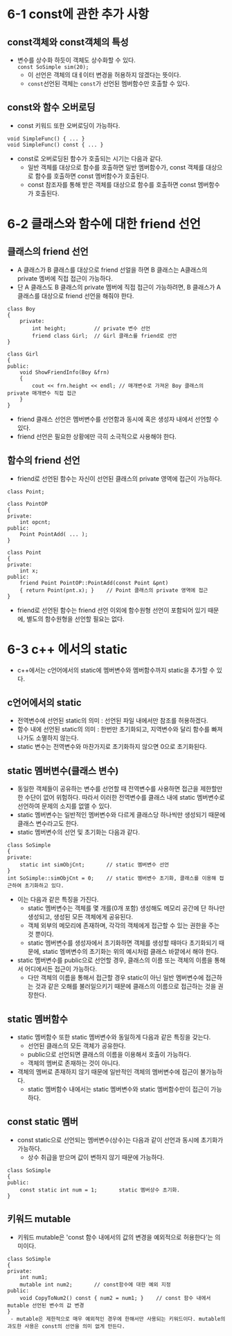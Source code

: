 # 6-1 const에 관한 추가 사항

## const객체와 const객체의 특성
 - 변수를 상수화 하듯이 객체도 상수화할 수 있다.  
 `const SoSimple sim(20);`
   - 이 선언은 객체의 대ㅔ이터 변경을 허용하지 않겠다는 뜻이다.
   - `const`선언된 객체는 `const`가 선언된 멤버함수만 호출할 수 있다.

## const와 함수 오버로딩
 - const 키워드 또한 오버로딩이 가능하다.
```
void SimpleFunc() { ... }
void SimpleFunc() const { ... }
```
 - const로 오버로딩된 함수가 호출되는 시기는 다음과 같다.
   - 일반 객체를 대상으로 함수를 호출하면 일반 멤버함수가, const 객체를 대상으로 함수를 호출하면 const 멤버함수가 호출된다.
   - const 참조자를 통해 받은 객체를 대상으로 함수를 호출하면 const 멤버함수가 호출된다.


# 6-2 클래스와 함수에 대한 friend 선언

## 클래스의 friend 선언
 - A 클래스가 B 클래스를 대상으로 friend 선얼을 하면 B 클래스는 A클래스의 private 멤버에 직접 접근이 가능하다.
 - 단 A 클래스도 B 클래스의 private 멤버에 직접 접근이 가능하려면, B 클래스가 A 클래스를 대상으로 friend 선언을 해줘야 한다.
```
class Boy
{
    private:
        int height;         // private 변수 선언
        friend class Girl;  // Girl 클래스를 friend로 선언
}

class Girl
{
public:
    void ShowFriendInfo(Boy &frn)
    {
        cout << frn.height << endl; // 매개변수로 가져온 Boy 클래스의 private 매개변수 직접 접근
    }
}
```
 - friend 클래스 선언은 멤버변수를 선언함과 동시에 혹은 생성자 내에서 선언할 수 있다.
 - friend 선언은 필요한 상황에만 극히 소극적으로 사용해야 한다.

## 함수의 friend 선언
 - friend로 선언된 함수는 자신이 선언된 클래스의 private 영역에 접근이 가능하다.
```
class Point;

class PointOP
{
private:
    int opcnt;
public:
    Point PointAdd( ... );
}

class Point
{
private:
    int x;
public:
    friend Point PointOP::PointAdd(const Point &pnt)
    { return Point(pnt.x); }    // Point 클래스의 private 영역에 접근        
}

```
 - friend로 선언된 함수는 friend 선언 이외에 함수원형 선언이 포함되어 있기 때문에, 별도의 함수원형을 선언할 필요는 없다.


# 6-3 c++ 에서의 static
 - c++에서는 c언어에서의 static에 멤버변수와 멤버함수까지 static을 추가할 수 있다.

## c언어에서의 static
 - 전역변수에 선언된 static의 의미 : 선언된 파일 내에서만 참조를 허용하겠다.
 - 함수 내에 선언된 static의 의미 : 한번만 초기화되고, 지역변수와 달리 함수를 빠져나가도 소멸하지 않는다.
 - static 변수는 전역변수와 마찬가지로 초기화하지 않으면 0으로 초기화된다.

## static 멤버변수(클래스 변수)
 - 동일한 객체들이 공유하는 변수를 선언할 때 전역변수를 사용하면 접근을 제한할만한 수단이 없어 위험하다. 따라서 이러한 전역변수를 클래스 내에 static 멤버변수로 선언하여 문제의 소지를 없앨 수 있다.
 - static 멤버변수는 일반적인 멤버변수와 다르게 클래스당 하나씩만 생성되기 때문에 클래스 변수라고도 한다.
 - static 멤버변수의 선언 및 초기화는 다음과 같다.
```
class SoSimple
{
private:
    static int simObjCnt;       // static 멤버변수 선언
}
int SoSimple::simObjCnt = 0;    // static 멤버변수 초기화, 클래스를 이용해 접근하여 초기화하고 있다.
```
 - 이는 다음과 같은 특징을 가진다.
   - static 멤버변수는 객체를 몇 개를(0개 포함) 생성해도 메모리 공간에 단 하나만 생성되고, 생성된 모든 객체에게 공유된다.
   - 객체 외부의 메모리에 존재하며, 각각의 객체에게 접근할 수 있는 권한을 주는 것 뿐이다.
   - static 멤버변수를 생성자에서 초기화하면 객체를 생성할 때마다 초기화되기 때문에, static 멤버변수의 초기화는 위의 예시처럼 클래스 바깥에서 해야 한다.
 - static 멤버변수를 public으로 선언할 경우, 클래스의 이름 또는 객체의 이름을 통해서 어디에서든 접근이 가능하다.
   - 다만 객체의 이름을 통해서 접근할 경우 static이 아닌 일반 멤버변수에 접근하는 것과 같은 오해를 불러일으키기 때문에 클래스의 이름으로 접근하는 것을 권장한다.

## static 멤버함수
 - static 멤버함수 또한 static 멤버변수와 동일하게 다음과 같은 특징을 갖는다.
   - 선언된 클래스의 모든 객체가 공유한다.
   - public으로 선언되면 클래스의 이름을 이용해서 호출이 가능하다.
   - 객체의 멤버로 존재하는 것이 아니다.
 - 객체의 멤버로 존재하지 않기 때문에 일반적인 객체의 멤버변수에 접근이 불가능하다.
   - static 멤버함수 내에서는 static 멤버변수와 static 멤버함수만이 접근이 가능하다.

## const static 멤버
 - const static으로 선언되는 멤버변수(상수)는 다음과 같이 선언과 동시에 초기화가 가능하다.
   - 상수 취급을 받으며 값이 변하지 않기 때문에 가능하다.
```
class SoSimple
{
public:
    const static int num = 1;       static 멤버상수 초기화.
}
```

## 키워드 mutable
 - 키워드 mutable은 'const 함수 내에서의 값의 변경을 예외적으로 허용한다'는 의미이다.
```
class SoSimple
{
private:
    int num1;
    mutable int num2;       // const함수에 대한 예외 지정
public:
    void CopyToNum2() const { num2 = num1; }    // const 함수 내에서 mutable 선언된 변수의 값 변경
}
 - mutable은 제한적으로 매우 예외적인 경우에 한해서만 사용되는 키워드이다. mutable의 과도한 사용은 const의 선언을 의미 없게 만든다.
